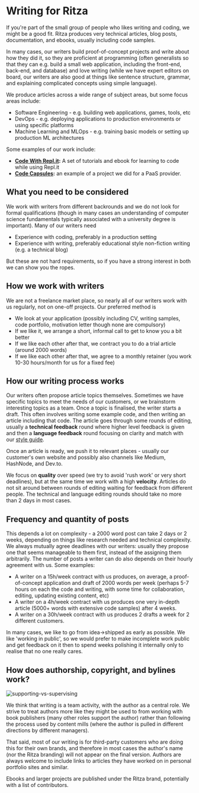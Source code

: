 # Writing for Ritza

If you're part of the small group of people who likes writing and coding, we might be a good fit. Ritza produces very technical articles, blog posts, documentation, 
and ebooks, usually including code samples.

In many cases, our writers build proof-of-concept projects and write about how they did it, so they are proficient at programming (often generalists so that they 
can e.g. build a small web application, including the front-end, back-end, and database) and love writing (while we have expert editors on board, our writers 
are also good at things like sentence structure, grammar, and explaining complicated concepts using simple language). 

We produce articles across a wide range of subject areas, but some focus areas include:

* Software Engineering - e.g. building web applications, games, tools, etc
* DevOps - e.g. deploying applications to production environments or using specific platforms
* Machine Learning and MLOps - e.g. training basic models or setting up production ML architectures

Some examples of our work include:

* **[Code With Repl.it](https://codewithrepl.it):** A set of tutorials and ebook for learning to code while using Repl.it
* **[Code Capsules](https://codecapsules.io/docs/hosting-a-front-end-building-and-deploying-your-portfolio-to-code-capsules/):** an example of a project we did for a PaaS provider.

## What you need to be considered

We work with writers from different backrounds and we do not look for formal qualifications (though in many cases an understanding of computer science fundamentals 
typically associated with a university degree is important). Many of our writers need

* Experience with coding, preferably in a production setting
* Experience with writing, preferably educational style non-fiction writing (e.g. a technical blog)

But these are not hard requirements, so if you have a strong interest in both we can show you the ropes.

## How we work with writers

We are not a freelance market place, so nearly all of our writers work with us regularly, not on one-off projects. Our preferred method is 

* We look at your application (possibly including CV, writing samples, code portfolio, motivation letter though none are compulsory)
* If we like it, we arrange a short, informal call to get to know you a bit better
* If we like each other after that, we contract you to do a trial article (around 2000 words)
* If we like each other after that, we agree to a monthly retainer (you work 10-30 hours/month for us for a fixed fee)

## How our writing process works

Our writers often propose article topics themselves. Sometimes we have specific topics to meet the needs of our customers, or we brainstorm interesting topics 
as a team. Once a topic is finalised, the writer starts a draft. This often involves writing some example code, and then writing an article including that code. 
The article goes through some rounds of editing, usually a **technical feedback** round where higher level feedback is given and then a **language feedback** round 
focusing on clarity and match with our [style guide](https://github.com/ritza-co/handbook/blob/main/ritza-style-guide.md).

Once an article is ready, we push it to relevant places - usually our customer's own website and possibly also channels like Medium, HashNode, and Dev.to.

We focus on **quality** over speed (we try to avoid 'rush work' or very short deadlines), but at the same time we work with a high **velocity**. Articles do not 
sit around between rounds of editing waiting for feedback from different people. The technical and language editing rounds should take no more than 2 days in most 
cases.

## Frequency and quantity of posts

This depends a lot on complexity - a 2000 word post can take 2 days or 2 weeks, depending on things like research needed and technical complexity. We always 
mutually agree deadlines with our writers: usually they propose one that seems manageable to them first, instead of the assigning them arbitrarily. The number of posts a writer can do also depends on their hourly agreement with us. Some examples:

* A writer on a 15h/week contract with us produces, on average, a proof-of-concept application and draft of 2000 words per week (perhaps 5-7 hours on each the code and writing, with some time for collaboration, editing, updating existing content, etc)
* A writer on a 4h/week contract with us produces one very in-depth article (5000+ words with extensive code samples) after 4 weeks.
* A writer on a 30h/week contract with us produces 2 drafts a week for 2 different customers.

In many cases, we like to go from idea->shipped as early as possible. We like 'working in public', so we would prefer to make incomplete work public and get feedback on it then to spend weeks polishing it internally only to realise that no one really cares.

## How does authorship, copyright, and bylines work?

![supporting-vs-supervising](https://cln.sh/YhUk2g+)

We think that writing is a team activity, with the author as a central role. We strive to treat authors more like they might be used to from working with book 
publishers (many other roles support the author) rather than following the process used by content mills (where the author is pulled in different directions by 
different managers). 

That said, most of our writing is for third-party customers who are doing this for their own brands, and therefore in most cases the author's name 
(nor the Ritza branding) will not appear on the final version. Authors are always welcome to include links to articles they have worked on in personal 
portfolio sites and similar.

Ebooks and larger projects are published under the Ritza brand, potentially with a list of contributors.
